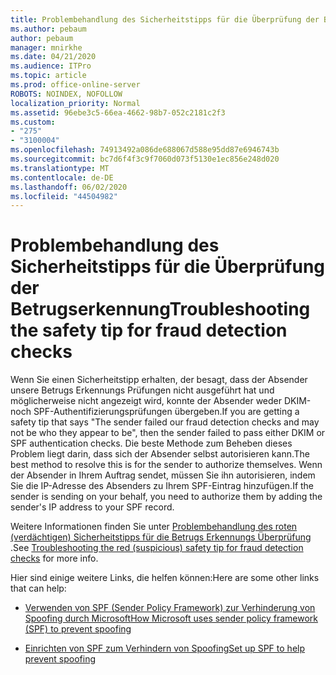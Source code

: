 ```yaml
---
title: Problembehandlung des Sicherheitstipps für die Überprüfung der Betrugserkennung
ms.author: pebaum
author: pebaum
manager: mnirkhe
ms.date: 04/21/2020
ms.audience: ITPro
ms.topic: article
ms.prod: office-online-server
ROBOTS: NOINDEX, NOFOLLOW
localization_priority: Normal
ms.assetid: 96ebe3c5-66ea-4662-98b7-052c2181c2f3
ms.custom:
- "275"
- "3100004"
ms.openlocfilehash: 74913492a086de688067d588e95dd87e6946743b
ms.sourcegitcommit: bc7d6f4f3c9f7060d073f5130e1ec856e248d020
ms.translationtype: MT
ms.contentlocale: de-DE
ms.lasthandoff: 06/02/2020
ms.locfileid: "44504982"
---
```

# <a name="troubleshooting-the-safety-tip-for-fraud-detection-checks"></a><span data-ttu-id="7bead-102">Problembehandlung des Sicherheitstipps für die Überprüfung der Betrugserkennung</span><span class="sxs-lookup"><span data-stu-id="7bead-102">Troubleshooting the safety tip for fraud detection checks</span></span>

<span data-ttu-id="7bead-103">Wenn Sie einen Sicherheitstipp erhalten, der besagt, dass der Absender unsere Betrugs Erkennungs Prüfungen nicht ausgeführt hat und möglicherweise nicht angezeigt wird, konnte der Absender weder DKIM-noch SPF-Authentifizierungsprüfungen übergeben.</span><span class="sxs-lookup"><span data-stu-id="7bead-103">If you are getting a safety tip that says "The sender failed our fraud detection checks and may not be who they appear to be", then the sender failed to pass either DKIM or SPF authentication checks.</span></span> <span data-ttu-id="7bead-104">Die beste Methode zum Beheben dieses Problem liegt darin, dass sich der Absender selbst autorisieren kann.</span><span class="sxs-lookup"><span data-stu-id="7bead-104">The best method to resolve this is for the sender to authorize themselves.</span></span> <span data-ttu-id="7bead-105">Wenn der Absender in Ihrem Auftrag sendet, müssen Sie ihn autorisieren, indem Sie die IP-Adresse des Absenders zu Ihrem SPF-Eintrag hinzufügen.</span><span class="sxs-lookup"><span data-stu-id="7bead-105">If the sender is sending on your behalf, you need to authorize them by adding the sender's IP address to your SPF record.</span></span>
  
<span data-ttu-id="7bead-106">Weitere Informationen finden Sie unter [Problembehandlung des roten (verdächtigen) Sicherheitstipps für die Betrugs Erkennungs Überprüfung](https://blogs.msdn.microsoft.com/tzink/2016/11/02/troubleshooting-the-red-suspicious-safety-tip-for-fraud-detection-checks/) .</span><span class="sxs-lookup"><span data-stu-id="7bead-106">See [Troubleshooting the red (suspicious) safety tip for fraud detection checks](https://blogs.msdn.microsoft.com/tzink/2016/11/02/troubleshooting-the-red-suspicious-safety-tip-for-fraud-detection-checks/) for more info.</span></span>
  
<span data-ttu-id="7bead-107">Hier sind einige weitere Links, die helfen können:</span><span class="sxs-lookup"><span data-stu-id="7bead-107">Here are some other links that can help:</span></span>
  
- [<span data-ttu-id="7bead-108">Verwenden von SPF (Sender Policy Framework) zur Verhinderung von Spoofing durch Microsoft</span><span class="sxs-lookup"><span data-stu-id="7bead-108">How Microsoft uses sender policy framework (SPF) to prevent spoofing</span></span>](https://docs.microsoft.com/microsoft-365/security/office-365-security/how-office-365-uses-spf-to-prevent-spoofing)

- [<span data-ttu-id="7bead-109">Einrichten von SPF zum Verhindern von Spoofing</span><span class="sxs-lookup"><span data-stu-id="7bead-109">Set up SPF to help prevent spoofing</span></span>](https://docs.microsoft.com/microsoft-365/security/office-365-security/set-up-spf-in-office-365-to-help-prevent-spoofing)
